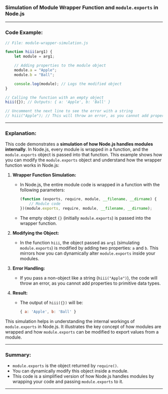 
### **Simulation of Module Wrapper Function and `module.exports` in Node.js**

---

### **Code Example:**

```javascript
// File: module-wrapper-simulation.js

function hiii(arg1) {
    let module = arg1;

    // Adding properties to the module object
    module.a = "Apple";
    module.b = "Ball";

    console.log(module); // Logs the modified object
}

// Calling the function with an empty object
hiii({}); // Outputs: { a: 'Apple', b: 'Ball' }

// Uncomment the next line to see the error with a string
// hiii("Apple"); // This will throw an error, as you cannot add properties to a string
```

---

### **Explanation:**

This code demonstrates a **simulation of how Node.js handles modules internally**. In Node.js, every module is wrapped in a function, and the `module.exports` object is passed into that function. This example shows how you can modify the `module.exports` object and understand how the wrapper function works in Node.js:

1. **Wrapper Function Simulation:**
   - In Node.js, the entire module code is wrapped in a function with the following parameters:
     ```javascript
     (function (exports, require, module, __filename, __dirname) {
         // Module code
     })(module.exports, require, module, __filename, __dirname);
     ```
   - The empty object `{}` (initially `module.exports`) is passed into the wrapper function.

2. **Modifying the Object:**
   - In the function `hiii`, the object passed as `arg1` (simulating `module.exports`) is modified by adding two properties: `a` and `b`. This mirrors how you can dynamically alter `module.exports` inside your modules.

3. **Error Handling:**
   - If you pass a non-object like a string (`hiii("Apple")`), the code will throw an error, as you cannot add properties to primitive data types.

4. **Result:**
   - The output of `hiii({})` will be:
     ```javascript
     { a: 'Apple', b: 'Ball' }
     ```

This simulation helps in understanding the internal workings of `module.exports` in Node.js. It illustrates the key concept of how modules are wrapped and how `module.exports` can be modified to export values from a module.

---

### **Summary:**
- `module.exports` is the object returned by `require()`.
- You can dynamically modify this object inside a module.
- This code is a simplified version of how Node.js handles modules by wrapping your code and passing `module.exports` to it.
--- 